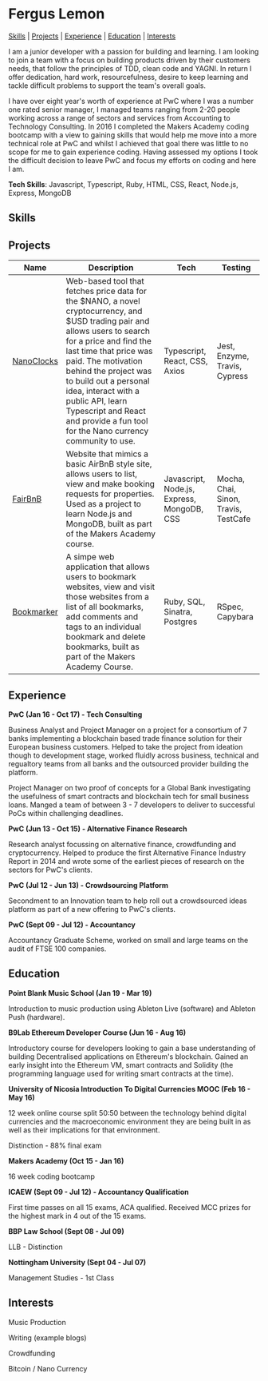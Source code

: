 # Fergus Lemon
[Skills](#skills) | [Projects](#projects) | [Experience](#experience) | [Education](#education) | [Interests](#interests)

I am a junior developer with a passion for building and learning. I am looking to join a team with a focus on building products driven by their customers needs, that follow the principles of TDD, clean code and YAGNI.  In return I offer dedication, hard work, resourcefulness, desire to keep learning and tackle difficult problems to support the team's overall goals. 

I have over eight year's worth of experience at PwC where I was a number one rated senior manager, I managed teams ranging from 2-20 people working across a range of sectors and services from Accounting to Technology Consulting.  In 2016 I completed the Makers Academy coding bootcamp with a view to gaining skills that would help me move into a more technical role at PwC and whilst I achieved that goal there was little to no scope for me to gain experience coding.  Having assessed my options I took the difficult decision to leave PwC and focus my efforts on coding and here I am.

**Tech Skills**: Javascript, Typescript, Ruby, HTML, CSS, React, Node.js, Express, MongoDB

## Skills

## Projects


| Name       | Description                     | Tech       | Testing  |
|------------|---------------------------------|-------------------|----------------
| [NanoClocks](https://github.com/FergusLemon/nanoclocks) | Web-based tool that fetches price data for the $NANO, a novel cryptocurrency, and $USD trading pair and allows users to search for a price and find the last time that price was paid.  The motivation behind the project was to build out a personal idea, interact with a public API, learn Typescript and React and provide a fun tool for the Nano currency community to use. | Typescript, React, CSS, Axios | Jest, Enzyme, Travis, Cypress |
| [FairBnB](https://github.com/FergusLemon/fairBnB) | Website that mimics a basic AirBnB style site, allows users to list, view and make booking requests for properties. Used as a project to learn Node.js and MongoDB, built as part of the Makers Academy course. | Javascript, Node.js, Express, MongoDB, CSS | Mocha, Chai, Sinon, Travis, TestCafe |
| [Bookmarker](https://github.com/FergusLemon/bookmarker) | A simpe web application that allows users to bookmark websites, view and visit those websites from a list of all bookmarks, add comments and tags to an individual bookmark and delete bookmarks, built as part of the Makers Academy Course.| Ruby, SQL, Sinatra, Postgres | RSpec, Capybara |


## Experience
**PwC (Jan 16 - Oct 17) - Tech Consulting**

Business Analyst and Project Manager on a project for a consortium of 7 banks implementing a blockchain based trade finance solution for their European business customers. Helped to take the project from ideation though to development stage, worked fluidly across business, technical and regualtory teams from all banks and the outsourced provider building the platform.

Project Manager on two proof of concepts for a Global Bank investigating the usefulness of smart contracts and blockchain tech for small business loans. Manged a team of between 3 - 7 developers to deliver to successful PoCs within challenging deadlines.

**PwC (Jun 13 - Oct 15) - Alternative Finance Research**

Research analyst focussing on alternative finance, crowdfunding and cryptocurrency. Helped to produce the first Alternative Finance Industry Report in 2014 and wrote some of the earliest pieces of research on the sectors for PwC's clients.

**PwC (Jul 12 - Jun 13) - Crowdsourcing Platform**

Secondment to an Innovation team to help roll out a crowdsourced ideas platform as part of a new offering to PwC's clients.

**PwC (Sept 09 - Jul 12) - Accountancy**

Accountancy Graduate Scheme, worked on small and large teams on the audit of FTSE 100 companies.

## Education
**Point Blank Music School (Jan 19 - Mar 19)**

Introduction to music production using Ableton Live (software) and Ableton Push (hardware).

**B9Lab Ethereum Developer Course (Jun 16 - Aug 16)**

Introductory course for developers looking to gain a base understanding of building Decentralised applications on Ethereum's blockchain. Gained an early insight into the Ethereum VM, smart contracts and Solidity (the programming language used for writing smart contracts at the time).

**University of Nicosia Introduction To Digital Currencies MOOC (Feb 16 - May 16)**

12 week online course split 50:50 between the technology behind digital currencies and the macroeconomic environment they are being built in as well as their implications for that environment.

Distinction - 88% final exam

**Makers Academy (Oct 15 - Jan 16)**

16 week coding bootcamp

**ICAEW (Sept 09 - Jul 12) - Accountancy Qualification**

First time passes on all 15 exams, ACA qualified. Received MCC prizes for the highest mark in 4 out of the 15 exams.

**BBP Law School (Sept 08 - Jul 09)**

LLB - Distinction

**Nottingham University (Sept 04 - Jul 07)**

Management Studies - 1st Class

## Interests
Music Production

Writing (example blogs)

Crowdfunding

Bitcoin / Nano Currency
